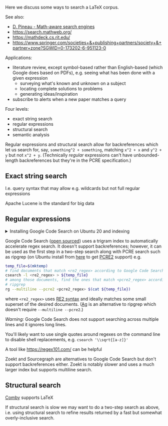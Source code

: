 Here we discuss some ways to search a LaTeX corpus.

See also:
* [D. Pineau - Math-aware search engines](https://www.groundai.com/project/math-aware-search-engines-physics-applications-and-overview/1)
* https://search.mathweb.org/
* https://mathdeck.cs.rit.edu/
* https://www.springer.com/societies+&+publishing+partners/society+&+partner+zone?SGWID=0-173202-6-951123-0

Applications:
* literature review, except symbol-based rather than English-based (which
  Google does based on PDFs), e.g. seeing what has been done with a given
  expression
  * surveying what's known and unknown on a subject
  * locating complete solutions to problems
  * generating ideas/inspiration
* subscribe to alerts when a new paper matches a query

Four levels:
* exact string search
* regular expressions
* structural search
* semantic analysis

Regular expressions and structural search allow for backreferences which let us
search for, say, `something^2 + something`, matching `x^2 + x` and `y^2 + y`
but not `x^2 + y`.
(Technically _regular_ expressions can't have unbounded-length backreferences
but they're in the PCRE specification.)

## Exact string search

I.e. query syntax that may allow e.g. wildcards but not full regular expressions

Apache Lucene is the standard for big data

## Regular expressions

<details>
  <summary>Installing Google Code Search on Ubuntu 20 and indexing</summary>

  ```bash
  sudo apt install golang
  export PATH=$PATH:/usr/local/go/bin
  export PATH=$PATH:$HOME/go/bin
  go get github.com/google/codesearch/cmd/...
  go install github.com/codesearch/cmd/cindex
  go install github.com/codesearch/cmd/csearch
  cindex ../data/documents
  ```
</details>

Google Code Search ([open sourced](https://github.com/google/codesearch))
uses a trigram index to automatically accelerate regex search.
It doesn't support backreferences;
however, it can be used as the first step in a two-step search along with PCRE
search such as ripgrep (on Ubuntu install from
[here](https://github.com/BurntSushi/ripgrep/releases) to get
[PCRE2](https://www.pcre.org/current/doc/html/pcre2syntax.html) support) e.g.
```bash
temp_file=$(mktemp)
# find documents that match <re2_regex> according to Google Code Search
csearch -l <re2_regex> > ${temp_file}
# among those documents, find the ones that match <pcre2_regex> according to
# ripgrep
rg --multiline --pcre2 <pcre2_regex> $(cat ${temp_file})
```
where `<re2_regex>` uses [RE2 syntax](https://github.com/google/re2/wiki/Syntax)
and ideally matches some small superset of the desired documents.
([Ag](https://github.com/ggreer/the_silver_searcher) is an alternative to
ripgrep which doesn't require `--multiline --pcre2`.)

_Warning:_ Google Code Search does not support searching across multiple
lines and it ignores long lines.

You'll likely want to use single quotes around regexes on the command line to
disable shell replacements, e.g. `csearch '\\sqrt{[a-z]}'`

A tool like <https://regex101.com/> can be helpful

Zoekt and Sourcegraph are alternatives to Google Code Search but don't support
backreferences either.
Zoekt is notably slower and uses a much larger index but supports multiline
search.

## Structural search

[Comby](https://comby.dev/docs/overview) supports LaTeX

If structural search is slow we may want to do a two-step search as above,
i.e. using structural search to refine results returned by a fast but
somewhat overly-inclusive search.

